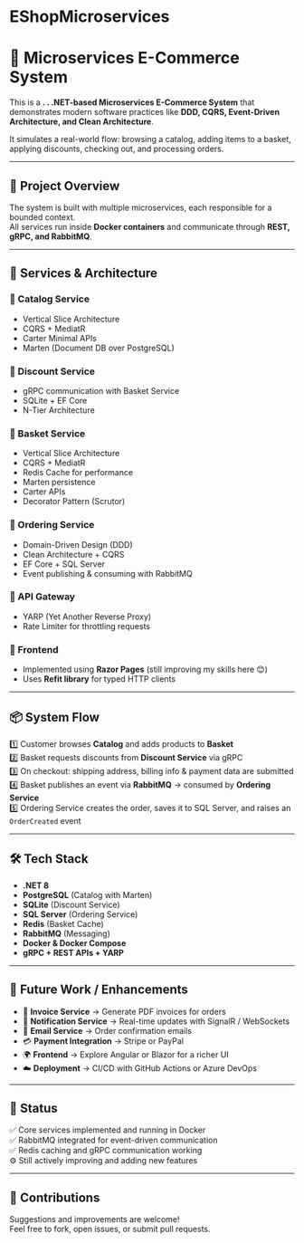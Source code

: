 # EShopMicroservices
# 🛒 Microservices E-Commerce System

This is a **. . .NET-based Microservices E-Commerce System** that demonstrates modern software practices like **DDD, CQRS, Event-Driven Architecture, and Clean Architecture**.  

It simulates a real-world flow: browsing a catalog, adding items to a basket, applying discounts, checking out, and processing orders.

---

## 🚀 Project Overview

The system is built with multiple microservices, each responsible for a bounded context.  
All services run inside **Docker containers** and communicate through **REST, gRPC, and RabbitMQ**.

---

## 🧩 Services & Architecture

### 🔹 Catalog Service
- Vertical Slice Architecture
- CQRS + MediatR
- Carter Minimal APIs
- Marten (Document DB over PostgreSQL)

### 🔹 Discount Service
- gRPC communication with Basket Service
- SQLite + EF Core
- N-Tier Architecture

### 🔹 Basket Service
- Vertical Slice Architecture
- CQRS + MediatR
- Redis Cache for performance
- Marten persistence
- Carter APIs
- Decorator Pattern (Scrutor)

### 🔹 Ordering Service
- Domain-Driven Design (DDD)
- Clean Architecture + CQRS
- EF Core + SQL Server
- Event publishing & consuming with RabbitMQ

### 🔹 API Gateway
- YARP (Yet Another Reverse Proxy)
- Rate Limiter for throttling requests

### 🔹 Frontend
- Implemented using **Razor Pages** (still improving my skills here 😊)  
- Uses **Refit library** for typed HTTP clients

---

## 📦 System Flow

1️⃣ Customer browses **Catalog** and adds products to **Basket**  
2️⃣ Basket requests discounts from **Discount Service** via gRPC  
3️⃣ On checkout: shipping address, billing info & payment data are submitted  
4️⃣ Basket publishes an event via **RabbitMQ** → consumed by **Ordering Service**  
5️⃣ Ordering Service creates the order, saves it to SQL Server, and raises an `OrderCreated` event  

---

## 🛠️ Tech Stack

- **.NET 8**
- **PostgreSQL** (Catalog with Marten)
- **SQLite** (Discount Service)
- **SQL Server** (Ordering Service)
- **Redis** (Basket Cache)
- **RabbitMQ** (Messaging)
- **Docker & Docker Compose**
- **gRPC + REST APIs + YARP**

---

## 🔮 Future Work / Enhancements

- 📑 **Invoice Service** → Generate PDF invoices for orders  
- 🔔 **Notification Service** → Real-time updates with SignalR / WebSockets  
- 📧 **Email Service** → Order confirmation emails  
- 💳 **Payment Integration** → Stripe or PayPal  
- 🌍 **Frontend** → Explore Angular or Blazor for a richer UI  
- ☁️ **Deployment** → CI/CD with GitHub Actions or Azure DevOps  

---

## 📌 Status

✅ Core services implemented and running in Docker  
✅ RabbitMQ integrated for event-driven communication  
✅ Redis caching and gRPC communication working  
⚙️ Still actively improving and adding new features  

---

## 🤝 Contributions

Suggestions and improvements are welcome!  
Feel free to fork, open issues, or submit pull requests.

